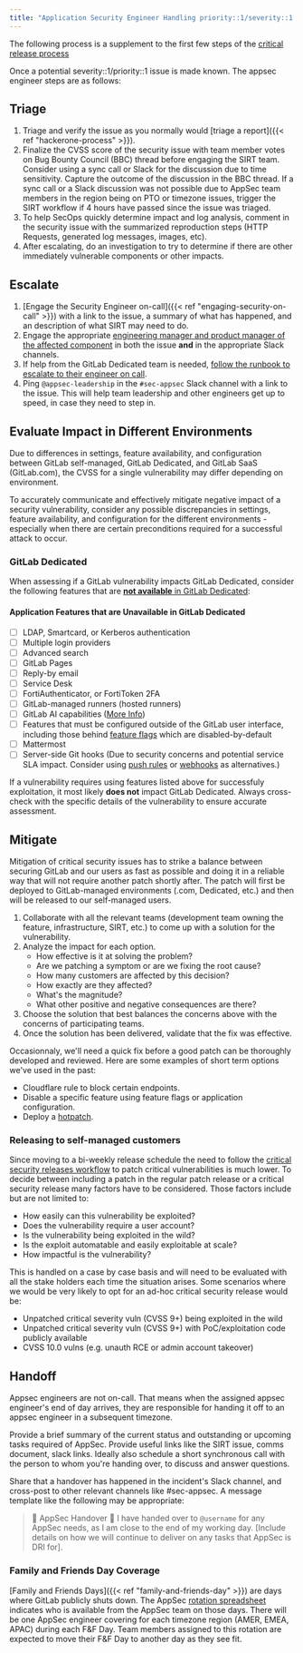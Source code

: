 ```yaml
---
title: "Application Security Engineer Handling priority::1/severity::1 Issues"
---
```


The following process is a supplement to the first few steps of the [critical release process](https://gitlab.com/gitlab-org/release/docs/blob/master/general/security/process.md#critical-security-releases)

Once a potential severity::1/priority::1 issue is made known. The appsec engineer steps are as follows:

## Triage

1. Triage and verify the issue as you normally would [triage a report]({{< ref "hackerone-process" >}}).
1. Finalize the CVSS score of the security issue with team member votes on Bug Bounty Council (BBC) thread before engaging the SIRT team. Consider using a sync call or Slack for the discussion due to time sensitivity. Capture the outcome of the discussion in the BBC thread. If a sync call or a Slack discussion was not possible due to AppSec team members in the region being on PTO or timezone issues, trigger the SIRT workflow if 4 hours have passed since the issue was triaged.
1. To help SecOps quickly determine impact and log analysis, comment in the security issue with the summarized reproduction steps (HTTP Requests, generated log messages, images, etc).
1. After escalating, do an investigation to try to determine if there are other immediately vulnerable components or other impacts.

## Escalate

1. [Engage the Security Engineer on-call]({{< ref "engaging-security-on-call" >}}) with a link to the issue, a summary of what has happened, and an description of what SIRT may need to do.
1. Engage the appropriate [engineering manager and product manager of the affected component](/handbook/product/categories/) in both the issue **and** in the appropriate Slack channels.
1. If help from the GitLab Dedicated team is needed, [follow the runbook to escalate to their engineer on call](https://gitlab-com.gitlab.io/gl-infra/gitlab-dedicated/team/runbooks/on-call.html#escalating-to-an-on-call-person).
1. Ping `@appsec-leadership` in the `#sec-appsec` Slack channel with a link to the issue. This will help team leadership and other engineers get up to speed, in case they need to step in.

## Evaluate Impact in Different Environments

Due to differences in settings, feature availability, and configuration between GitLab self-managed, GitLab Dedicated, and GitLab SaaS (GitLab.com), the CVSS for a single vulnerability may differ depending on environment.

To accurately communicate and effectively mitigate negative impact of a security vulnerability, consider any possible discrepancies in settings, feature availability, and configuration for the different environments - especially when there are certain preconditions required for a successful attack to occur.

### GitLab Dedicated

When assessing if a GitLab vulnerability impacts GitLab Dedicated, consider the following features that are [**not available** in GitLab Dedicated](https://docs.gitlab.com/ee/subscriptions/gitlab_dedicated/#features-that-are-not-available):

#### Application Features that are Unavailable in GitLab Dedicated

- [ ]  LDAP, Smartcard, or Kerberos authentication
- [ ]  Multiple login providers
- [ ]  Advanced search
- [ ]  GitLab Pages
- [ ]  Reply-by email
- [ ]  Service Desk
- [ ]  FortiAuthenticator, or FortiToken 2FA
- [ ]  GitLab-managed runners (hosted runners)
- [ ]  GitLab AI capabilities ([More Info](https://about.gitlab.com/direction/saas-platforms/dedicated/#supporting-ai-features-on-gitlab-dedicated))
- [ ]  Features that must be configured outside of the GitLab user interface, including those behind [feature flags](https://docs.gitlab.com/ee/user/feature_flags.html) which are disabled-by-default
- [ ]  Mattermost
- [ ]  Server-side Git hooks (Due to security concerns and potential service SLA impact. Consider using [push rules](https://docs.gitlab.com/ee/user/project/repository/push_rules.html) or [webhooks](https://docs.gitlab.com/ee/user/project/integrations/webhooks.html) as alternatives.)

If a vulnerability requires using features listed above for successfuly exploitation, it most likely **does not** impact GitLab Dedicated. Always cross-check with the specific details of the vulnerability to ensure accurate assessment.

## Mitigate

Mitigation of critical security issues has to strike a balance between securing GitLab and our users as fast as possible and doing it in a reliable way that will not require another patch shortly after.
The patch will first be deployed to GitLab-managed environments (.com, Dedicated, etc.) and then will be released to our self-managed users.

1. Collaborate with all the relevant teams (development team owning the feature, infrastructure, SIRT, etc.) to come up with a solution for the vulnerability.
1. Analyze the impact for each option.
    - How effective is it at solving the problem?
    - Are we patching a symptom or are we fixing the root cause?
    - How many customers are affected by this decision?
    - How exactly are they affected?
    - What's the magnitude?
    - What other positive and negative consequences are there?
1. Choose the solution that best balances the concerns above with the concerns of participating teams.
1. Once the solution has been delivered, validate that the fix was effective.

Occasionnaly, we'll need a quick fix before a good patch can be thoroughly developed and reviewed.
Here are some examples of short term options we've used in the past:

- Cloudflare rule to block certain endpoints.
- Disable a specific feature using feature flags or application configuration.
- Deploy a [hotpatch](https://gitlab.com/gitlab-org/release/docs/blob/master/general/deploy/post-deployment-patches.md).

### Releasing to self-managed customers

Since moving to a bi-weekly release schedule the need to follow the [critical security releases workflow](https://gitlab.com/gitlab-org/release/docs/blob/master/general/security/security-engineer.md##critical-security-releases) to patch critical vulnerabilities is much lower.
To decide between including a patch in the regular patch release or a critical security release many factors have to be considered.
Those factors include but are not limited to:

- How easily can this vulnerability be exploited?
- Does the vulnerability require a user account?
- Is the vulnerability being exploited in the wild?
- Is the exploit automatable and easily exploitable at scale?
- How impactful is the vulnerability?

This is handled on a case by case basis and will need to be evaluated with all the stake holders each time the situation arises.
Some scenarios where we would be very likely to opt for an ad-hoc critical security release would be:

- Unpatched critical severity vuln (CVSS 9+) being exploited in the wild
- Unpatched critical severity vuln (CVSS 9+) with PoC/exploitation code publicly available
- CVSS 10.0 vulns (e.g. unauth RCE or admin account takeover)

## Handoff

Appsec engineers are not on-call. That means when the assigned appsec engineer's end of day arrives, they are responsible for handing it off to an appsec engineer in a subsequent timezone.

Provide a brief summary of the current status and outstanding or upcoming tasks required of AppSec. Provide useful links like the SIRT issue, comms document, slack links. Ideally also schedule a short synchronous call with the person to whom you're handing over, to discuss and answer questions.

Share that a handover has happened in the incident's Slack channel, and cross-post to other relevant channels like #sec-appsec. A message template like the following may be appropriate:

> 🤝 AppSec Handover 🤝  I have handed over to `@username` for any AppSec needs, as I am close to the end of my working day. [Include details on how we will continue to deliver on any tasks that AppSec is DRI for].

### Family and Friends Day Coverage

[Family and Friends Days]({{< ref "family-and-friends-day" >}}) are days where GitLab publicly shuts down. The AppSec [rotation spreadsheet](https://docs.google.com/spreadsheets/d/18vz84dgTfetTaBjbOCXaLKNfzLYMiy_tBW6RfEUYYHk/edit#gid=1486863602) indicates who is available from the AppSec team on those days. There will be one AppSec engineer covering for each timezone region (AMER, EMEA, APAC) during each F&F Day. Team members assigned to this rotation are expected to move their F&F Day to another day as they see fit.
